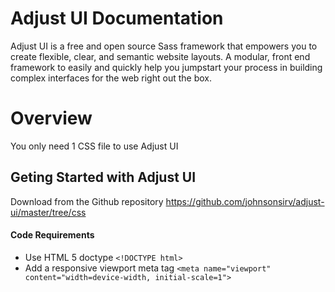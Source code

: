 # Adjust UI Documentation
Adjust UI is a free and open source Sass framework that empowers you to create flexible, clear, and semantic website layouts. A modular, front end framework to easily and quickly help you jumpstart your process in building complex interfaces for the web right out the box.

# Overview
You only need 1 CSS file to use Adjust UI
## Geting Started with Adjust UI
Download from the Github repository
https://github.com/johnsonsirv/adjust-ui/master/tree/css
#### Code Requirements
* Use HTML 5 doctype
`<!DOCTYPE html>`
* Add a responsive viewport meta tag
`<meta name="viewport" content="width=device-width, initial-scale=1">`

